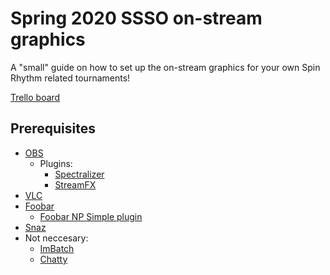 # Spring 2020 SSSO on-stream graphics
A "small" guide on how to set up the on-stream graphics for your own Spin Rhythm related tournaments!

[Trello board](https://trello.com/b/8i1AGQMJ/spring-2020-sso-on-stream-graphics/)

## Prerequisites
  - [OBS](https://obsproject.com)
    - Plugins:
      - [Spectralizer](https://obsproject.com/forum/resources/spectralizer.861/)
      - [StreamFX](https://obsproject.com/forum/resources/streamfx-for-obs-studio.578/)
  - [VLC](https://www.videolan.org/vlc/index.html/)
  - [Foobar](https://www.foobar2000.org/)
    - [Foobar NP Simple plugin](https://skipyrich.com/w/index.php/Foobar2000:Now_Playing_Simple/)
  - [Snaz](https://github.com/JimmyAppelt/Snaz/wiki/)
  - Not neccesary: 
    - [ImBatch](http://www.highmotionsoftware.com/products/imbatch/)
    - [Chatty](https://chatty.github.io/)